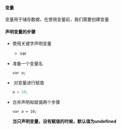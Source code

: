 #### 变量

变量用于储存数据，在使用变量前，我们需要创建变量

#### 声明变量的步骤

- 使用关键字声明变量

  - var

- 准备一个变量名

  ```
  var a;
  ```

-  对变量进行赋值

  ```javascript
  a = 10;
  ```

- 合并声明和赋值两个步骤

  ```
  var a = 10;
  ```

  **当只声明变量，没有赋值的时候，默认值为undefined**